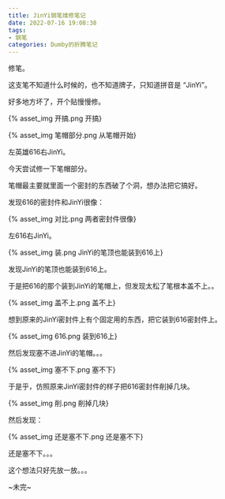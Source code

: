 ```yaml
---
title: JinYi钢笔维修笔记
date: 2022-07-16 19:08:38
tags:
- 钢笔
categories: Dumby的折腾笔记
---
```

修笔。

<!--more-->

这支笔不知道什么时候的，也不知道牌子，只知道拼音是 “JinYi”。

好多地方坏了，开个贴慢慢修。

{% asset_img 开搞.png 开搞}

{% asset_img 笔帽部分.png 从笔帽开始}

左英雄616右JinYi。

今天尝试修一下笔帽部分。

笔帽最主要就里面一个密封的东西破了个洞，想办法把它搞好。

发现616的密封件和JinYi很像：

{% asset_img 对比.png 两者密封件很像}

左616右JinYi。

{% asset_img 装.png JinYi的笔顶也能装到616上}

发现JinYi的笔顶也能装到616上。

于是把616的那个装到JinYi的笔帽上，但发现太松了笔根本盖不上。。

{% asset_img 盖不上.png 盖不上}

想到原来的JinYi密封件上有个固定用的东西，把它装到616密封件上。

{% asset_img 616.png 装到616上}

然后发现塞不进JinYi的笔帽。。。

{% asset_img 塞不下.png 塞不下}

于是乎，仿照原来JinYi密封件的样子把616密封件削掉几块。

{% asset_img 削.png 削掉几块}

然后发现：

{% asset_img 还是塞不下.png 还是塞不下}

还是塞不下。。。

这个想法只好先放一放。。。

~未完~